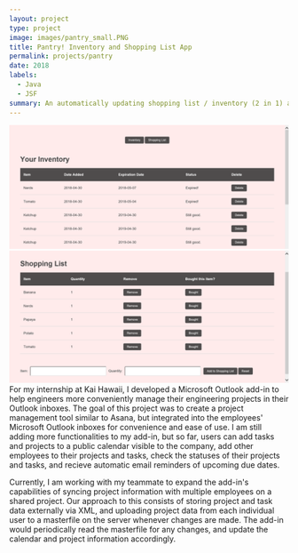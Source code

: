```yaml
---
layout: project
type: project
image: images/pantry_small.PNG
title: Pantry! Inventory and Shopping List App
permalink: projects/pantry
date: 2018
labels:
  - Java
  - JSF
summary: An automatically updating shopping list / inventory (2 in 1) app that I developed for my Database Systems class final project.
---
```


<div style="float: right;">
<img class="ui image" src="../images/pantryhome.PNG">
<img class="ui image" src="../images/pantryshoppinglist.PNG">
</div>


For my internship at Kai Hawaii, I developed a Microsoft Outlook add-in to help engineers more conveniently manage their engineering projects in their Outlook inboxes. The goal of this project was to create a project management tool similar to Asana, but integrated into the employees' Microsoft Outlook inboxes for convenience and ease of use. I am still adding more functionalities to my add-in, but so far, users can add tasks and projects to a public calendar visible to the company, add other employees to their projects and tasks, check the statuses of their projects and tasks, and recieve automatic email reminders of upcoming due dates.

Currently, I am working with my teammate to expand the add-in's capabilities of syncing project information with multiple employees on a shared project. Our approach to this consists of storing project and task data externally via XML, and uploading project data from each individual user to a masterfile on the server whenever changes are made. The add-in would periodically read the masterfile for any changes, and update the calendar and project information accordingly.
